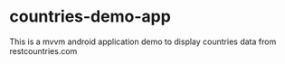 # countries-demo-app
This is a mvvm android application demo to display countries data from restcountries.com

